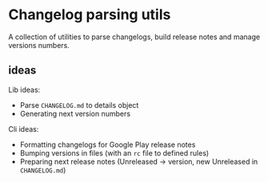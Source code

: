 # Changelog parsing utils

A collection of utilities to parse changelogs, build release notes and manage versions numbers.

## ideas

Lib ideas:
- Parse `CHANGELOG.md` to details object
- Generating next version numbers

Cli ideas:
- Formatting changelogs for Google Play release notes
- Bumping versions in files (with an `rc` file to defined rules)
- Preparing next release notes (Unreleased -> version, new Unreleased in `CHANGELOG.md`)
